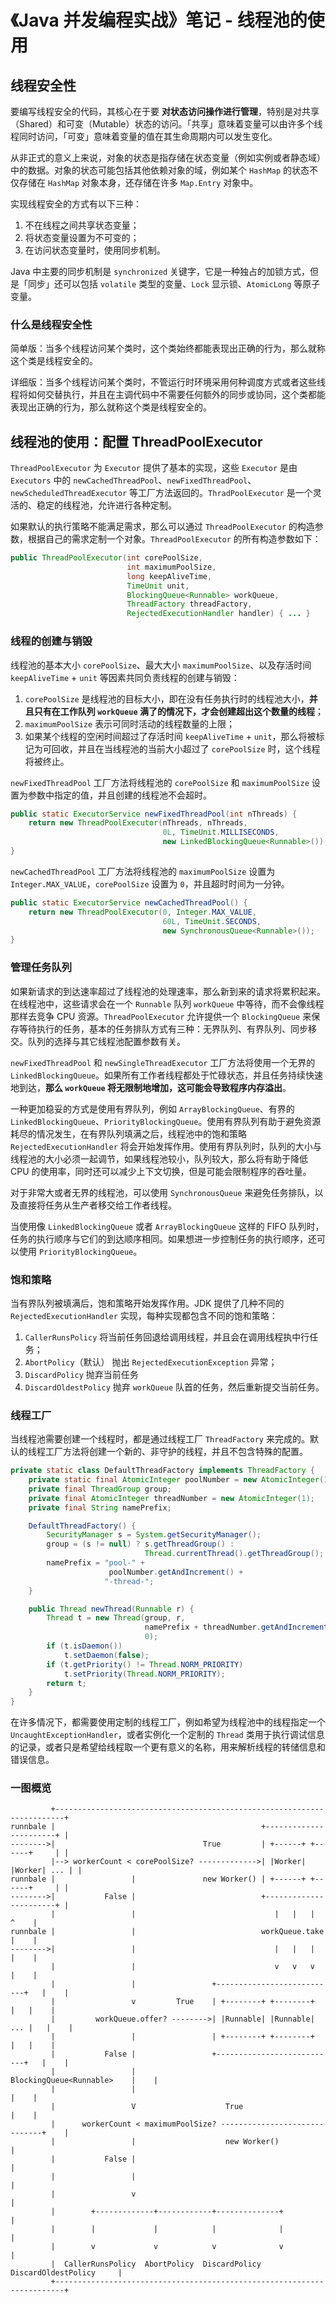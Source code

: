 # 《Java 并发编程实战》笔记 - 线程池的使用

## 线程安全性

要编写线程安全的代码，其核心在于要 **对状态访问操作进行管理**，特别是对共享（Shared）和可变（Mutable）状态的访问。「共享」意味着变量可以由许多个线程同时访问，「可变」意味着变量的值在其生命周期内可以发生变化。

从非正式的意义上来说，对象的状态是指存储在状态变量（例如实例或者静态域）中的数据。对象的状态可能包括其他依赖对象的域，例如某个 `HashMap` 的状态不仅存储在 `HashMap` 对象本身，还存储在许多 `Map.Entry` 对象中。

实现线程安全的方式有以下三种：

1. 不在线程之间共享状态变量；
2. 将状态变量设置为不可变的；
3. 在访问状态变量时，使用同步机制。

Java 中主要的同步机制是 `synchronized` 关键字，它是一种独占的加锁方式，但是「同步」还可以包括 `volatile` 类型的变量、`Lock` 显示锁、`AtomicLong` 等原子变量。

### 什么是线程安全性

简单版：当多个线程访问某个类时，这个类始终都能表现出正确的行为，那么就称这个类是线程安全的。

详细版：当多个线程访问某个类时，不管运行时环境采用何种调度方式或者这些线程将如何交替执行，并且在主调代码中不需要任何额外的同步或协同，这个类都能表现出正确的行为，那么就称这个类是线程安全的。

## 线程池的使用：配置 ThreadPoolExecutor

`ThreadPoolExecutor` 为 `Executor` 提供了基本的实现，这些 `Executor` 是由 `Executors` 中的 `newCachedThreadPool`、`newFixedThreadPool`、`newScheduledThreadExecutor` 等工厂方法返回的。`ThradPoolExecutor` 是一个灵活的、稳定的线程池，允许进行各种定制。

如果默认的执行策略不能满足需求，那么可以通过 `ThreadPoolExecutor` 的构造参数，根据自己的需求定制一个对象。`ThreadPoolExecutor` 的所有构造参数如下：

```java
public ThreadPoolExecutor(int corePoolSize,
                          int maximumPoolSize,
                          long keepAliveTime,
                          TimeUnit unit,
                          BlockingQueue<Runnable> workQueue,
                          ThreadFactory threadFactory,
                          RejectedExecutionHandler handler) { ... }
```

### 线程的创建与销毁

线程池的基本大小 `corePoolSize`、最大大小 `maximumPoolSize`、以及存活时间 `keepAliveTime` + `unit` 等因素共同负责线程的创建与销毁：

1. `corePoolSize` 是线程池的目标大小，即在没有任务执行时的线程池大小，**并且只有在工作队列 `workQueue` 满了的情况下，才会创建超出这个数量的线程**；
2. `maximumPoolSize` 表示可同时活动的线程数量的上限；
3. 如果某个线程的空闲时间超过了存活时间 `keepAliveTime` + `unit`，那么将被标记为可回收，并且在当线程池的当前大小超过了 `corePoolSize` 时，这个线程将被终止。

`newFixedThreadPool` 工厂方法将线程池的 `corePoolSize` 和 `maximumPoolSize` 设置为参数中指定的值，并且创建的线程池不会超时。

```java
public static ExecutorService newFixedThreadPool(int nThreads) {
    return new ThreadPoolExecutor(nThreads, nThreads,
                                  0L, TimeUnit.MILLISECONDS,
                                  new LinkedBlockingQueue<Runnable>());
}
```

`newCachedThreadPool` 工厂方法将线程池的 `maximumPoolSize` 设置为 `Integer.MAX_VALUE`，`corePoolSize` 设置为 `0`，并且超时时间为一分钟。

```java
public static ExecutorService newCachedThreadPool() {
    return new ThreadPoolExecutor(0, Integer.MAX_VALUE,
                                  60L, TimeUnit.SECONDS,
                                  new SynchronousQueue<Runnable>());
}
```

### 管理任务队列

如果新请求的到达速率超过了线程池的处理速率，那么新到来的请求将累积起来。在线程池中，这些请求会在一个 `Runnable` 队列 `workQueue` 中等待，而不会像线程那样去竞争 CPU 资源。`ThreadPoolExecutor` 允许提供一个 `BlockingQueue` 来保存等待执行的任务，基本的任务排队方式有三种：无界队列、有界队列、同步移交。队列的选择与其它线程池配置参数有关。

`newFixedThreadPool` 和 `newSingleThreadExecutor` 工厂方法将使用一个无界的 `LinkedBlockingQueue`。如果所有工作者线程都处于忙碌状态，并且任务持续快速地到达，**那么 `workQueue` 将无限制地增加，这可能会导致程序内存溢出**。

一种更加稳妥的方式是使用有界队列，例如 `ArrayBlockingQueue`、有界的 `LinkedBlockingQueue`、`PriorityBlockingQueue`。使用有界队列有助于避免资源耗尽的情况发生，在有界队列填满之后，线程池中的饱和策略 `RejectedExecutionHandler` 将会开始发挥作用。使用有界队列时，队列的大小与线程池的大小必须一起调节，如果线程池较小，队列较大，那么将有助于降低 CPU 的使用率，同时还可以减少上下文切换，但是可能会限制程序的吞吐量。

对于非常大或者无界的线程池，可以使用 `SynchronousQueue` 来避免任务排队，以及直接将任务从生产者移交给工作者线程。

当使用像 `LinkedBlockingQueue` 或者 `ArrayBlockingQueue` 这样的 FIFO 队列时，任务的执行顺序与它们的到达顺序相同。如果想进一步控制任务的执行顺序，还可以使用 `PriorityBlockingQueue`。

### 饱和策略

当有界队列被填满后，饱和策略开始发挥作用。JDK 提供了几种不同的 `RejectedExecutionHandler` 实现，每种实现都包含不同的饱和策略：

1. `CallerRunsPolicy` 将当前任务回退给调用线程，并且会在调用线程执中行任务；
2. `AbortPolicy`（默认） 抛出 `RejectedExecutionException` 异常；
3. `DiscardPolicy` 抛弃当前任务
4. `DiscardOldestPolicy` 抛弃 `workQueue` 队首的任务，然后重新提交当前任务。

### 线程工厂

当线程池需要创建一个线程时，都是通过线程工厂 `ThreadFactory` 来完成的。默认的线程工厂方法将创建一个新的、非守护的线程，并且不包含特殊的配置。

```java
private static class DefaultThreadFactory implements ThreadFactory {
    private static final AtomicInteger poolNumber = new AtomicInteger(1);
    private final ThreadGroup group;
    private final AtomicInteger threadNumber = new AtomicInteger(1);
    private final String namePrefix;

    DefaultThreadFactory() {
        SecurityManager s = System.getSecurityManager();
        group = (s != null) ? s.getThreadGroup() :
                              Thread.currentThread().getThreadGroup();
        namePrefix = "pool-" +
                      poolNumber.getAndIncrement() +
                     "-thread-";
    }

    public Thread newThread(Runnable r) {
        Thread t = new Thread(group, r,
                              namePrefix + threadNumber.getAndIncrement(),
                              0);
        if (t.isDaemon())
            t.setDaemon(false);
        if (t.getPriority() != Thread.NORM_PRIORITY)
            t.setPriority(Thread.NORM_PRIORITY);
        return t;
    }
}
```

在许多情况下，都需要使用定制的线程工厂，例如希望为线程池中的线程指定一个 `UncaughtExceptionHandler`，或者实例化一个定制的 `Thread` 类用于执行调试信息的记录，或者只是希望给线程取一个更有意义的名称，用来解析线程的转储信息和错误信息。

### 一图概览

```plain text
         +------------------------------------------------------------------------+
runnbale |                                              +-----------------------+ |
-------->|                                 True         | +------+ +------+     | |
         |--> workerCount < corePoolSize? ------------->| |Worker| |Worker| ... | |
runnbale |                 |               new Worker() | +------+ +------+     | |
-------->|           False |                            +-----------------------+ |
         |                 |                               |   |   |         ^    |
runnbale |                 |                            workQueue.take       |    |
-------->|                 |                               |   |   |         |    |
         |                 |                               v   v   v         |    |
         |                 |                 +---------------------------+   |    |
         |                 v         True    | +--------+ +--------+     |   |    |
         |         workQueue.offer? -------->| |Runnable| |Runnable| ... |   |    |
         |                 |                 | +--------+ +--------+     |   |    |
         |           False |                 +---------------------------+   |    |
         |                 |                      BlockingQueue<Runnable>    |    |
         |                 |                                                 |    |
         |                 V                    True                         |    |
         |      workerCount < maximumPoolSize? ------------------------------+    |
         |                 |                    new Worker()                      |
         |           False |                                                      |
         |                 |                                                      |
         |                 v                                                      |
         |        +-------------+------------+--------------+                     |
         |        |             |            |              |                     |
         |        v             v            v              v                     |
         |  CallerRunsPolicy  AbortPolicy  DiscardPolicy  DiscardOldestPolicy     |
         +------------------------------------------------------------------------+
```
